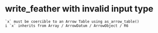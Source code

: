# write_feather with invalid input type

    `x` must be coercible to an Arrow Table using as_arrow_table()
    i `x` inherits from Array / ArrowDatum / ArrowObject / R6

